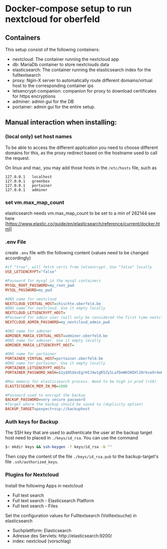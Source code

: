 # Docker-compose setup to run nextcloud for oberfeld

## Containers

This setup consist of the following containers:
- nextcloud: The container running the nextcloud app
- db: MariaDb container to store nextclouds data 
- elasticsearch: The container running the elasticsearch index for the fulltextsearch
- proxy: Ngin-X server to automatically route different domains/virtual host to the corresponding container ips
- letsencrypt-companion: companion for proxy to download certificates for https encryptions
- adminer: admin gui for the DB
- portainer: admin gui for the entire setup.

## Manual interaction when installing:

### (local only) set host names
To be able to access the different application you need to choose different domains for this, as 
the proxy redirect based on the hostname used to call the request.

On linux and mac, you may add those hosts in the `/etc/hosts` file, such as 
```
127.0.0.1   localhost
127.0.0.1   greenbox
127.0.0.1   portainer
127.0.0.1   adminer
```
### set vm.max_map_count
elasticsearch needs vm.max_map_count to be set to a min of 262144
see here [https://www.elastic.co/guide/en/elasticsearch/reference/current/docker.html]

### .env File
create `.env` file with the following content (values need to be changed accordingly)
```ini
#if "true", will fetch certs from letsencrypt. Use "false" locally 
USE_LETSENCRYPT="false"

#Password for mysql in the mysql containers
MYSQL_ROOT_PASSWORD=my_root_pwd
MYSQL_PASSWORD=my_pwd

#DNS name for nextcloud
NEXTCLOUD_VIRTUAL_HOST=chischte.oberfeld.be
#DNS name for nextcloud. Use it empty locally
NEXTCLOUD_LETSENCRYPT_HOST=
#Password for admin user (will only be considered the first time nextcloud is installed)
NEXTCLOUD_ADMIN_PASSWORD=my_nextcloud_admin_pwd

#DNS name for adminer
ADMINER_MARIA_VIRTUAL_HOST=adminer.oberfeld.be
#DNS name for adminer. Use it empty locally
ADMINER_MARIA_LETSENCRYPT_HOST=

#DNS name for portainer
PORTAINER_VIRTUAL_HOST=portainer.oberfeld.be
#DNS name for portainer. Use it empty locally
PORTAINER_LETSENCRYPT_HOST=
PORTAINER_PASSWORD_HASH=$2y$05$ksEgrHIJdw1gR5ZySLafDeWH2NIHl20rkva9r4oK54goI/yT1jI4S

#Max memory for elasticsearch process. Need to be high in prod (>10)
ELASTICSEARCH_MEM_IN_MB=1000

#Password used to encrypt the backup
BACKUP_PASSWORD=very secure password
#Target where the backup should be saved to (duplicity option)
BACKUP_TARGET=pexpect+scp://backuphost

```
### Auth keys for Backup
The SSH key that are used to authenticate the user at the backup target host
need to placed in `./keys/id_rsa`.
You can use the command
```bash
$> mkdir keys && ssh-keygen -f keys/id_rsa -N ""
``` 
Then copy the content of the file `./keys/id_rsa.pub` to the backup-target's file `.ssh/authorized_keys`.

### Plugins for Nextcloud
Install the following Apps in nextcloud
- Full text search
- Full text search - Elasticsearch Platform
- Full text search - Files

Set the configuration values for Fulltextsearch (Volltextsuche) in elasticsearch
- Suchplattform: Elasticsearch
- Adresse des Servlets: http://elasticsearch:9200/
- index: nextcloud (vorschlag)
